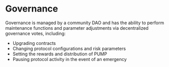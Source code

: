 # Governance

Governance is managed by a community DAO and has the ability to perform maintenance functions and parameter adjustments via decentralized governance votes, including:

* Upgrading contracts
* Changing protocol configurations and risk parameters
* Setting the rewards and distribution of PUMP
* Pausing protocol activity in the event of an emergency
